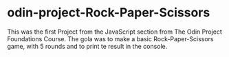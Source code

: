 # odin-project-Rock-Paper-Scissors

This was the first Project from the JavaScript section from The Odin Project Foundations Course.
The gola was to make a basic Rock-Paper-Scissors game, with 5 rounds and to print te result in the console. 
